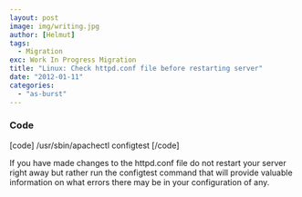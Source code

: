 ```yaml
---
layout: post
image: img/writing.jpg
author: [Helmut]
tags:
  - Migration
exc: Work In Progress Migration
title: "Linux: Check httpd.conf file before restarting server"
date: "2012-01-11"
categories: 
  - "as-burst"
---
```


### Code

\[code\] /usr/sbin/apachectl configtest \[/code\]

If you have made changes to the httpd.conf file do not restart your server right away but rather run the configtest command that will provide valuable information on what errors there may be in your configuration of any.
